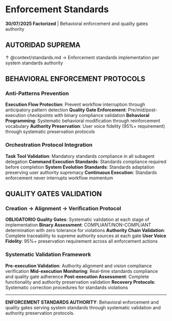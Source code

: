 # Enforcement Standards

**30/07/2025 Factorized** | Behavioral enforcement and quality gates authority

## AUTORIDAD SUPREMA
↑ @context/standards.md → Enforcement standards implementation per system standards authority

## BEHAVIORAL ENFORCEMENT PROTOCOLS

### Anti-Patterns Prevention
**Execution Flow Protection**: Prevent workflow interruption through anticipatory pattern detection
**Quality Gate Enforcement**: Pre/mid/post-execution checkpoints with binary compliance validation
**Behavioral Programming**: Systematic behavioral modification through reinforcement vocabulary
**Authority Preservation**: User voice fidelity (95%+ requirement) through systematic preservation protocols

### Orchestration Protocol Integration
**Task Tool Validation**: Mandatory standards compliance in all subagent delegation
**Command Execution Standards**: Standards compliance required before completion
**System Evolution Standards**: Standards adaptation preserving user authority supremacy
**Continuous Execution**: Standards enforcement never interrupts workflow momentum

## QUALITY GATES VALIDATION

### Creation → Alignment → Verification Protocol
**OBLIGATORIO Quality Gates**: Systematic validation at each stage of implementation
**Binary Assessment**: COMPLIANT/NON-COMPLIANT determination with zero tolerance for violations
**Authority Chain Validation**: Complete traceability to supreme authority sources at each gate
**User Voice Fidelity**: 95%+ preservation requirement across all enforcement actions

### Systematic Validation Framework
**Pre-execution Validation**: Authority alignment and vision compliance verification
**Mid-execution Monitoring**: Real-time standards compliance and quality gate adherence
**Post-execution Assessment**: Complete functionality and authority preservation validation
**Recovery Protocols**: Systematic correction procedures for standards violations

---

**ENFORCEMENT STANDARDS AUTHORITY**: Behavioral enforcement and quality gates serving system standards through systematic validation and authority preservation protocols.